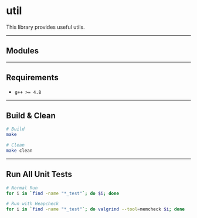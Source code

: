 # util
This library provides useful utils.

---
## Modules

---
## Requirements
* `g++ >= 4.8`

---
## Build & Clean
```bash
# Build
make

# Clean
make clean
```

---
## Run All Unit Tests
```bash
# Normal Run
for i in `find -name "*_test"`; do $i; done

# Run with Heapcheck
for i in `find -name "*_test"`; do valgrind --tool=memcheck $i; done
```
